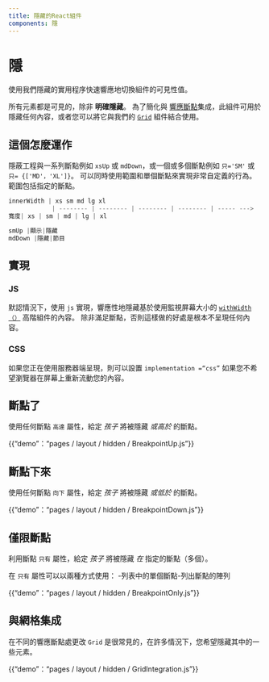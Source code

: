 ```yaml
---
title: 隱藏的React組件
components: 隱
---
```

# 隱

<p class="description">使用我們隱藏的實用程序快速響應地切換組件的可見性值。</p>

所有元素都是可見的，除非 **明確隱藏**。 為了簡化與 [響應斷點](/layout/basics/)集成，此組件可用於隱藏任何內容，或者您​​可以將它與我們的 [`Grid`](/layout/grid/) 組件結合使用。

## 這個怎麼運作

隱蔽工程與一系列斷點例如 `xsUp` 或 `mdDown`，或一個或多個斷點例如 `只='SM'` 或 `只= {['MD'，'XL']}`。 可以同時使用範圍和單個斷點來實現非常自定義的行為。 範圍包括指定的斷點。

```js
innerWidth | xs sm md lg xl
            | -------- | -------- | -------- | -------- | ----- --->
寬度| xs | sm | md | lg | xl

smUp |顯示|隱藏
mdDown |隱藏|節目

```

## 實現

### JS

默認情況下，使用 `js` 實現，響應性地隱藏基於使用監視屏幕大小的 [`withWidth（）`](/layout/breakpoints/#withwidth-) 高階組件的內容。 除非滿足斷點，否則這樣做的好處是根本不呈現任何內容。

### CSS

如果您正在使用服務器端呈現，則可以設置 `implementation =“css”` 如果您不希望瀏覽器在屏幕上重新流動您的內容。

## 斷點了

使用任何斷點 `高達` 屬性，給定 *孩子* 將被隱藏 *或高於* 的斷點。

{{“demo”：“pages / layout / hidden / BreakpointUp.js”}}

## 斷點下來

使用任何斷點 `向下` 屬性，給定 *孩子* 將被隱藏 *或低於* 的斷點。

{{“demo”：“pages / layout / hidden / BreakpointDown.js”}}

## 僅限斷點

利用斷點 `只有` 屬性，給定 *孩子* 將被隱藏 *在* 指定的斷點（多個）。

在 `只有` 屬性可以以兩種方式使用： -列表中的單個斷點-列出斷點的陣列

{{“demo”：“pages / layout / hidden / BreakpointOnly.js”}}

## 與網格集成

在不同的響應斷點處更改 `Grid` 是很常見的，在許多情況下，您希望隱藏其中的一些元素。

{{“demo”：“pages / layout / hidden / GridIntegration.js”}}